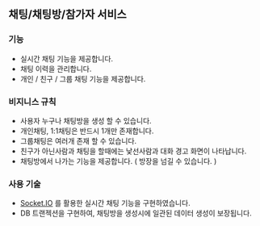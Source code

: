 ## 채팅/채팅방/참가자 서비스
### 기능

- 실시간 채팅 기능을 제공합니다.
- 채팅 이력을 관리합니다.
- 개인 / 친구 / 그룹 채팅 기능을 제공합니다.

### 비지니스 규칙

- 사용자 누구나 채팅방을 생성 할 수 있습니다.
- 개인채팅, 1:1채팅은 반드시 1개만 존재합니다.
- 그룹채팅은 여러개 존재 할 수 있습니다.
- 친구가 아닌사람과 채팅을 할때에는 낯선사람과 대화 경고 화면이 나타납니다.
- 채팅방에서 나가는 기능을 제공합니다. ( 방장을 넘길 수 있습니다. )

### 사용 기술

- [Socket.IO](http://Socket.IO) 를 활용한 실시간 채팅 기능을 구현하였습니다.
- DB 트랜젝션을 구현하여, 채팅방을 생성시에 일관된 데이터 생성이 보장됩니다.